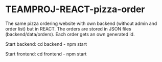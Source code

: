 # TEAMPROJ-REACT-pizza-order
The same pizza ordering website with own backend (without admin and order list) but in REACT. The orders are stored in JSON files (backend/data/orders). Each order gets an own generated id.

Start backend:
cd backend - npm start

Start frontend:
cd frontend - npm start